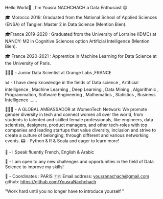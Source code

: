 
Hello World👋 , I'm Yousra NACHCHACH a Data Enthusiast 😍

🎓 Morocco 2019: Graduated from the National School of Applied Sciences (ENSA) of Tangier: Master 2 in Data Science (Mention Bien).

🎓France 2019-2020 : Graduated from the University of Lorraine (IDMC) at NANCY: M2 in Cognitive Sciences option Artificial Intelligence (Mention Bien).

🎓 France 2020-2021 : Apprentice in Machine Learning for Data Science at the University of Paris.


👩🏻‍💻 - Junior Data Scientist at Orange Labs ,FRANCE

📊 - I have deep knowledge in the fields of Data science , Artificial intelligence , Machine Learning , Deep Learning , Data Mining , Algorithmic , Programmation, Software Engineering , Mathematics , Statistics , Business Intelligence ......

👩🏻‍💻 - A GLOBAL AMBASSADOR at WomenTech Network: We promote gender diversity in tech and connect women all over the world, from students to talented and skilled female professionals, like engineers, data scientists, designers, product managers, and other tech-roles with top companies and leading startups that value diversity, inclusion and strive to create a culture of belonging, through different and various networking events.
📟 -  Python & R & Scala and eager to learn more!

🎤 - I Speak fluently French, English & Arabic

🔎 - I am open to any new challenges and opportunities in the field of Data Science to improve my skills!

📍 - Coordinates :
PARIS 🇫🇷
Email address: yousranachach@gmail.com
github: https://github.com/YousraNachchach

"Work hard until you no longer have to introduce yourself "
